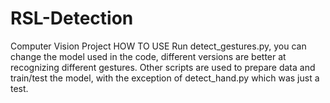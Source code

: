 # RSL-Detection
Computer Vision Project
HOW TO USE
Run detect_gestures.py, you can change the model used in the code, different versions are better at recognizing different gestures.
Other scripts are used to prepare data and train/test the model, with the exception of detect_hand.py which was just a test.
